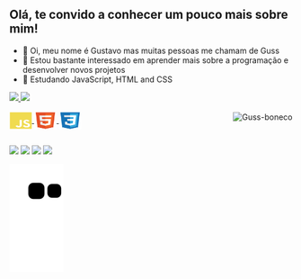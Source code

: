 ## Olá, te convido a conhecer um pouco mais sobre mim!

- 👋 Oi, meu nome é Gustavo mas muitas pessoas me chamam de Guss
- 👀 Estou bastante interessado em aprender mais sobre a programação e desenvolver novos projetos
- 📗 Estudando JavaScript, HTML and CSS
<div>
  <a href="https://www.linkedin.com/in/gustavohenrique329/">
  <img height="170em" src="https://github-readme-stats.vercel.app/api?username=Gustavo329&show_icons=true&theme=tokyonight&include_all_commits=true&count_private=true"/>
  <img height="170em" src="https://github-readme-stats.vercel.app/api/top-langs/?username=Gustavo329&layout=compact&langs_count=7&theme=tokyonight"/>
</div>
  
<div style="display: inline_block"><br>
  <img align="center" alt="Guss-Js" height="30" width="40" src="https://raw.githubusercontent.com/devicons/devicon/master/icons/javascript/javascript-plain.svg">
  <img align="center" alt="Guss-HTML" height="30" width="40" src="https://raw.githubusercontent.com/devicons/devicon/master/icons/html5/html5-original.svg">
  <img align="center" alt="Guss-CSS" height="30" width="40" src="https://raw.githubusercontent.com/devicons/devicon/master/icons/css3/css3-original.svg">
  <img align="right" alt="Guss-boneco" src="https://cdn.discordapp.com/attachments/818589898432839775/877260899751165952/picasion.com_09aa3a3c72c4a52b72da76c182f05231.gif">
</div>
  
   ##
  
  <div> 
  <a href="https://web.digitalinnovation.one/users/gustavo_329henrique?tab=achievements"><img src="https://img.shields.io/badge/%20-Digital innovation one-important?style=for-the-badge&logo="></a>
 	<a href="https://www.twitch.tv/gustavo329_" target="_blank"><img src="https://img.shields.io/badge/Twitch-9146FF?style=for-the-badge&logo=twitch&logoColor=white" target="_blank"></a>
  <a href = "mailto:gustavo.329henrique@gmail.com"><img src="https://img.shields.io/badge/-Gmail-%23333?style=for-the-badge&logo=gmail&logoColor=white" target="_blank"></a>
  <a href="https://www.linkedin.com/in/gustavohenrique329/" target="_blank"><img src="https://img.shields.io/badge/-LinkedIn-%230077B5?style=for-the-badge&logo=linkedin&logoColor=white" target="_blank"></a> 
 
  ![Snake animation](https://github.com/rafaballerini/rafaballerini/blob/output/github-contribution-grid-snake.svg)
 

</div>

